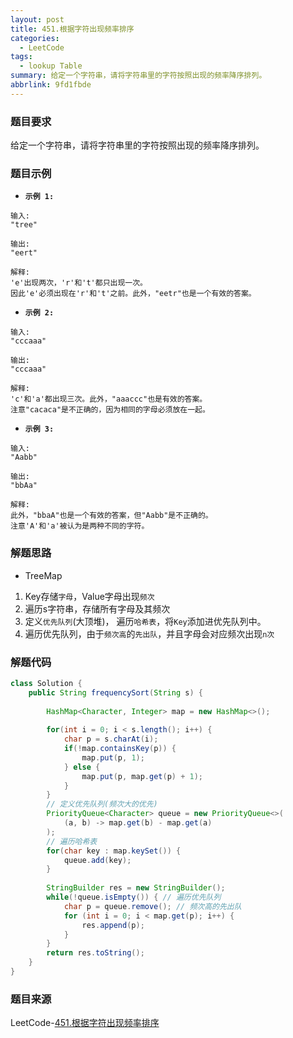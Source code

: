 ```yaml
---
layout: post
title: 451.根据字符出现频率排序
categories:
  - LeetCode
tags:
  - lookup Table
summary: 给定一个字符串，请将字符串里的字符按照出现的频率降序排列。
abbrlink: 9fd1fbde
---
```


### 题目要求
给定一个字符串，请将字符串里的字符按照出现的频率降序排列。


### 题目示例
- **`示例 1:`**  

```
输入:
"tree"

输出:
"eert"

解释:
'e'出现两次，'r'和't'都只出现一次。
因此'e'必须出现在'r'和't'之前。此外，"eetr"也是一个有效的答案。
```


- **`示例 2:`**   

```
输入:
"cccaaa"

输出:
"cccaaa"

解释:
'c'和'a'都出现三次。此外，"aaaccc"也是有效的答案。
注意"cacaca"是不正确的，因为相同的字母必须放在一起。
```

- **`示例 3:`**  

```
输入:
"Aabb"

输出:
"bbAa"

解释:
此外，"bbaA"也是一个有效的答案，但"Aabb"是不正确的。
注意'A'和'a'被认为是两种不同的字符。
```


### 解题思路
- TreeMap  
1. Key存储`字母`，Value字母出现`频次`
1. 遍历s字符串，存储所有字母及其频次
1. 定义`优先队列`(大顶堆)， 遍历`哈希表`，将`Key`添加进优先队列中。
1. 遍历优先队列，由于`频次高`的`先出队`，并且字母会对应频次出现`n次`


### 解题代码
```java
class Solution {
    public String frequencySort(String s) {
        
        HashMap<Character, Integer> map = new HashMap<>();
        
        for(int i = 0; i < s.length(); i++) {
            char p = s.charAt(i);
            if(!map.containsKey(p)) {
                map.put(p, 1);
            } else {
                map.put(p, map.get(p) + 1);
            }
        }
        // 定义优先队列(频次大的优先)
        PriorityQueue<Character> queue = new PriorityQueue<>(
            (a, b) -> map.get(b) - map.get(a)
        );
        // 遍历哈希表
        for(char key : map.keySet()) {
            queue.add(key);
        }
        
        StringBuilder res = new StringBuilder();
        while(!queue.isEmpty()) { // 遍历优先队列
            char p = queue.remove(); // 频次高的先出队
            for (int i = 0; i < map.get(p); i++) {
                res.append(p);
            }
        }
        return res.toString();
    }
}
```

### 题目来源
LeetCode-[451.根据字符出现频率排序](https://leetcode-cn.com/problems/sort-characters-by-frequency/)
